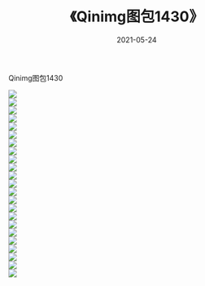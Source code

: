 ﻿---
layout: post
title:  《Qinimg图包1430》
date:   2021-05-24
img: http://imgx.orgx.ga/Qinimg图包/Qinimg图包1430/000.jpg
categories: [美女, 清纯, 唯美]
---

Qinimg图包1430

 ![](http://imgx.orgx.ga/Qinimg图包/Qinimg图包1430/001.jpg) <br>![](http://imgx.orgx.ga/Qinimg图包/Qinimg图包1430/002.jpg) <br>![](http://imgx.orgx.ga/Qinimg图包/Qinimg图包1430/003.jpg) <br>![](http://imgx.orgx.ga/Qinimg图包/Qinimg图包1430/004.jpg) <br>![](http://imgx.orgx.ga/Qinimg图包/Qinimg图包1430/005.jpg) <br>![](http://imgx.orgx.ga/Qinimg图包/Qinimg图包1430/006.jpg) <br>![](http://imgx.orgx.ga/Qinimg图包/Qinimg图包1430/007.jpg) <br>![](http://imgx.orgx.ga/Qinimg图包/Qinimg图包1430/008.jpg) <br>![](http://imgx.orgx.ga/Qinimg图包/Qinimg图包1430/009.jpg) <br>![](http://imgx.orgx.ga/Qinimg图包/Qinimg图包1430/010.jpg) <br>![](http://imgx.orgx.ga/Qinimg图包/Qinimg图包1430/011.jpg) <br>![](http://imgx.orgx.ga/Qinimg图包/Qinimg图包1430/012.jpg) <br>![](http://imgx.orgx.ga/Qinimg图包/Qinimg图包1430/013.jpg) <br>![](http://imgx.orgx.ga/Qinimg图包/Qinimg图包1430/014.jpg) <br>![](http://imgx.orgx.ga/Qinimg图包/Qinimg图包1430/015.jpg) <br>![](http://imgx.orgx.ga/Qinimg图包/Qinimg图包1430/016.jpg) <br>![](http://imgx.orgx.ga/Qinimg图包/Qinimg图包1430/017.jpg) <br>![](http://imgx.orgx.ga/Qinimg图包/Qinimg图包1430/018.jpg) <br>![](http://imgx.orgx.ga/Qinimg图包/Qinimg图包1430/019.jpg) <br>![](http://imgx.orgx.ga/Qinimg图包/Qinimg图包1430/020.jpg) <br>![](http://imgx.orgx.ga/Qinimg图包/Qinimg图包1430/021.jpg) <br>![](http://imgx.orgx.ga/Qinimg图包/Qinimg图包1430/022.jpg) <br>![](http://imgx.orgx.ga/Qinimg图包/Qinimg图包1430/023.jpg) <br>